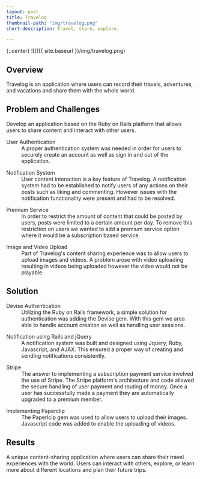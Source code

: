 ```yaml
---
layout: post
title: Travelog
thumbnail-path: "img/travelog.png"
short-description: Travel, share, explore.

---
```


{:.center}
![]({{ site.baseurl }}/img/travelog.png)

## Overview

Travelog is an application where users can record their travels, adventures, and vacations and share them with the whole world.  

## Problem and Challenges

Develop an application based on the Ruby on Rails platform that allows users to share content and interact with other users.  

<div class="checkbox col3">
  <dl class="row col-md-4">
      <dt class="info-col">User Authentication</dt>
        <dd>
          A proper authentication system was needed in order for users to securely create an account as well as sign in and out of the application.  
        </dd>
  </dl>
  <dl class="row col-md-4">
      <dt class="info-col">Notification System</dt>
        <dd>
          User content interaction is a key feature of Travelog. A notification system had to be established to notify users of any actions on their posts such as liking and commenting. However issues with the notification functionality were present and had to be resolved.  
        </dd>
  </dl>
  <dl class="row col-md-4">
      <dt class="info-col">Premium Service</dt>
        <dd>
          In order to restrict the amount of content that could be posted by users, posts were limited to a certain amount per day. To remove this restriction on users we wanted to add a premium service option where it would be a subscription based service.
        </dd>
  </dl>
  <dl class="row col-md-4">
      <dt class="info-col">Image and Video Upload</dt>
        <dd>
          Part of Travelog's content sharing experience was to allow users to upload images and videos. A problem arose with video uploading resulting in videos being uploaded however the video would not be playable.
        </dd>
  </dl>
</div>

## Solution

<div class="checkbox col3">
  <dl class="row col-md-4">
      <dt class="info-col">Devise Authentication</dt>
        <dd>
          Utilizing the Ruby on Rails framework, a simple solution for authentication was adding the Devise gem. With this gem we area able to handle account creation as well as handling user sessions.  
        </dd>
  </dl>
  <dl class="row col-md-4">
      <dt class="info-col">Notification using Rails and jQuery</dt>
        <dd>
          A notification system was built and designed using Jquery, Ruby, Javascript, and AJAX. This ensured a proper way of creating and sending notifications consistently.
        </dd>
  </dl>
  <dl class="row col-md-4">
      <dt class="info-col">Stripe</dt>
        <dd>
          The answer to implementing a subscription payment service involved the use of Stripe. The Stripe platform's architecture and code allowed the secure handling of user payment and routing of money. Once a user has successfully made a payment they are automatically upgraded to a premium member.  
        </dd>
  </dl>
  <dl class="row col-md-4">
      <dt class="info-col">Implementing Paperclip</dt>
        <dd>
          The Paperlcip gem was used to allow users to upload their images. Javascript code was added to enable the uploading of videos.  
        </dd>
  </dl>
</div>

## Results

A unique content-sharing application where users can share their travel experiences with the world.  Users can interact with others, explore, or learn more about different locations and plan their future trips.  
